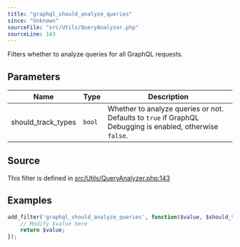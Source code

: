 ```yaml
---
title: "graphql_should_analyze_queries"
since: "Unknown"
sourceFile: "src/Utils/QueryAnalyzer.php"
sourceLine: 143
---
```



Filters whether to analyze queries for all GraphQL requests.

## Parameters

| Name | Type | Description |
|------|------|-------------|
| should_track_types | `bool` | Whether to analyze queries or not. Defaults to `true` if GraphQL Debugging is enabled, otherwise `false`. |




## Source

This filter is defined in [src/Utils/QueryAnalyzer.php:143](https://github.com/wp-graphql/wp-graphql/blob/develop/src/Utils/QueryAnalyzer.php#L143)


## Examples

```php
add_filter('graphql_should_analyze_queries', function($value, $should_track_types) {
    // Modify $value here
    return $value;
});
```